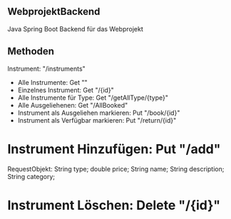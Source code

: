 ## WebprojektBackend
Java Spring Boot Backend für das Webprojekt

## Methoden
Instrument: "/instruments"
- Alle Instrumente: Get ""
- Einzelnes Instrument: Get "/{id}"
- Alle Instrumente für Type: Get "/getAllType/{type}"
- Alle Ausgeliehenen: Get "/AllBooked"
- Instrument als Ausgeliehen markieren: Put "/book/{id}"
- Instrument als Verfügbar markieren: Put "/return/{id}"

# Instrument Hinzufügen: Put "/add" 
RequestObjekt:
	String type;
	double price;
	String name;
	String description;
	String category;

# Instrument Löschen: Delete "/{id}"
